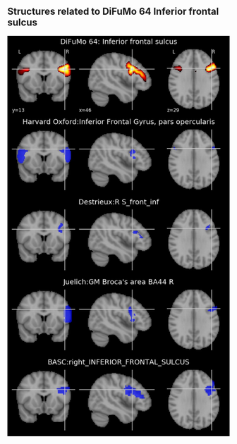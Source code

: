 


## Structures related to DiFuMo 64 Inferior frontal sulcus

![49](49.jpg "Structures related to DiFuMo 64 Inferior frontal sulcus")